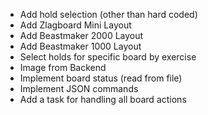 + Add hold selection (other than hard coded)
+ Add Zlagboard Mini Layout
+ Add Beastmaker 2000 Layout
+ Add Beastmaker 1000 Layout
+ Select holds for specific board by exercise
+ Image from Backend
+ Implement board status (read from file)
+ Implement JSON commands
+ Add a task for handling all board actions